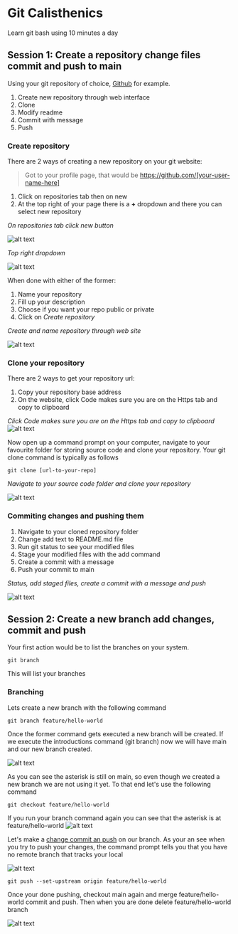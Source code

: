 # Git Calisthenics
Learn git bash using 10 minutes a day

## Session 1: Create a repository change files commit and push to main

Using your git repository of choice, [Github](https://github.com/) for example.
1. Create new repository through web interface
2. Clone
3. Modify readme 
4. Commit with message
5. Push

### Create repository

There are 2 ways of creating a new repository on your git website:
> Got to your profile page, that would be https://github.com/[your-user-name-here]

1. Click on repositories tab then on new
2. At the top right of your page there is a **+** dropdown and there you can select new repository

*On repositories tab click new button*

![alt text](./docs/imgs/00-Create_from_repositories_tab.PNG "Create from repository's tab")


*Top right dropdown*

![alt text](./docs/imgs/01-Create_repo_from_profile_dropdown.png "Create from add drop down beside profile")

When done with either of the former:

1. Name your repository
2. Fill up your description
3. Choose if you want your repo public or private
4. Click on *Create repository*


*Create and name repository through web site*


![alt text](./docs/imgs/02-Create_and_name_your_repository.png "Create and name repository")

### Clone your repository

There are 2 ways to get your repository url:
1. Copy your repository base address
2. On the website, click Code makes sure you are on the Https tab and copy to clipboard

*Click Code makes sure you are on the Https tab and copy to clipboard*
![alt text](./docs/imgs/03-Get_repositories_url.png "Get repository url")

Now open up a command prompt on your computer, navigate to your favourite folder for storing source code and clone your repository. Your git clone command is typically
as follows

```
git clone [url-to-your-repo]
```

*Navigate to your source code folder and clone your repository*

![alt text](./docs/imgs/04-Clone_repository.png "Clone your repository")

### Commiting changes and pushing them

1. Navigate to your cloned repository folder
2. Change add text to README.md file
3. Run git status to see your modified files
4. Stage your modified files with the add command
5. Create a commit with a message
6. Push your commit to main

*Status, add staged files, create a commit with a message and push*

![alt text](./docs/imgs/05-git_staus_commit_push.PNG "Status, stage, commit with message and push")

## Session 2: Create a new branch add changes, commit and push

Your first action would be to list the branches on your system.
```
git branch
``` 
This will list your branches

### Branching

Lets create a new branch with the following command
```
git branch feature/hello-world
```

Once the former command gets executed a new branch will be created. If we execute the introductions command (git branch) now we will have main and our new branch created.

![alt text](./docs/imgs/06-create_branch.png "Create a branch")

As you can see the asterisk is still on main, so even though we created a new branch we are not using it yet. To that end let's use the following command

```
git checkout feature/hello-world
```
If you run your branch command again you can see that the asterisk is at feature/hello-world
![alt text](./docs/imgs/07-checkout_branch.png "Create a branch")

Let's make a [change commit an push](#commiting-changes-and-pushing-them) on our branch. As your an see when you try to push your changes, the command prompt tells you that you have no remote branch that tracks your local

![alt text](./docs/imgs/08-set-upstream.png "Create a branch on origin")
```
git push --set-upstream origin feature/hello-world
```

Once your done pushing, checkout main again and merge feature/hello-world commit and push. Then when you are done delete feature/hello-world branch

![alt text](./docs/imgs/09-merge_to_main_and_delete_branch.png "Create a branch on origin")